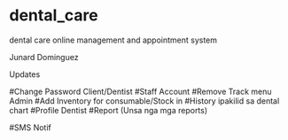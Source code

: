 # dental_care
dental care online management and appointment system



Junard Dominguez



Updates


#Change Password Client/Dentist
#Staff Account
#Remove Track menu Admin
#Add Inventory for consumable/Stock in
#History ipakilid sa dental chart
#Profile Dentist
#Report (Unsa nga mga reports)


#SMS Notif
